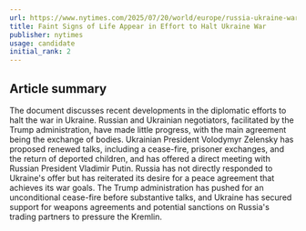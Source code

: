 ```yaml
---
url: https://www.nytimes.com/2025/07/20/world/europe/russia-ukraine-war-trump-peace-talks.html
title: Faint Signs of Life Appear in Effort to Halt Ukraine War
publisher: nytimes
usage: candidate
initial_rank: 2
---
```

## Article summary
The document discusses recent developments in the diplomatic efforts to halt the war in Ukraine. Russian and Ukrainian negotiators, facilitated by the Trump administration, have made little progress, with the main agreement being the exchange of bodies. Ukrainian President Volodymyr Zelensky has proposed renewed talks, including a cease-fire, prisoner exchanges, and the return of deported children, and has offered a direct meeting with Russian President Vladimir Putin. Russia has not directly responded to Ukraine's offer but has reiterated its desire for a peace agreement that achieves its war goals. The Trump administration has pushed for an unconditional cease-fire before substantive talks, and Ukraine has secured support for weapons agreements and potential sanctions on Russia's trading partners to pressure the Kremlin.
